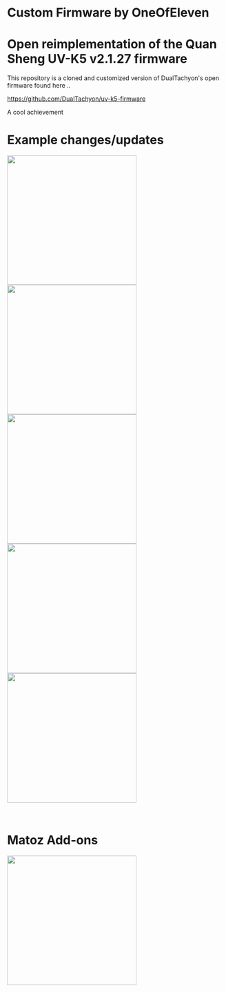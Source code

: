 # Custom Firmware by OneOfEleven

# Open reimplementation of the Quan Sheng UV-K5 v2.1.27 firmware

This repository is a cloned and customized version of DualTachyon's open firmware found here ..

https://github.com/DualTachyon/uv-k5-firmware

A cool achievement



# Example changes/updates

<p float="left">
  <img src="image1.png" width="300" />
  <img src="image2.png" width="300" />
  <img src="image3.png" width="300" />
  <img src="image4.jpg" width="300" />
  <img src="image5.jpg" width="300" />
</p><br>

# Matoz Add-ons

<p float="left">
  <img src="Matozaddon01.jpg" width="300" />
</p>


